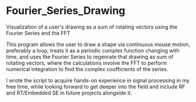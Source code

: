 # Fourier_Series_Drawing
Visualization of a user's drawing as a sum of rotating vectors using the Fourier Series and the FFT

This program allows the user to draw a shape via continuous mouse motion, preferably a loop, 
treats it as a periodic complex function changing with time,
and uses the Fourier Series to regenrate that drawing as sum of rotating vectors,
where the calculations involve the FFT to perform numerical integration to find the complex coofficients of the series.

I wrote the script to acquire hands-on experience in signal processing in my free time,
while looking forward to get deeper into the field and include RF and RT/Embedded SE in future projects alongside it.
